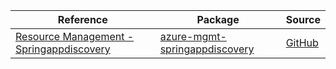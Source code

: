 | Reference | Package | Source |
|---|---|---|
|[Resource Management - Springappdiscovery](mgmt-springappdiscovery-readme.md)|[azure-mgmt-springappdiscovery](https://pypi.org/project/azure-mgmt-springappdiscovery)|[GitHub](https://github.com/Azure/azure-sdk-for-python/blob/main/sdk/springappdiscovery/azure-mgmt-springappdiscovery)|
